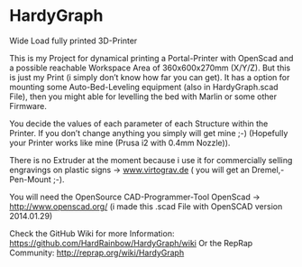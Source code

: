 # HardyGraph
Wide Load fully printed 3D-Printer

This is my Project for dynamical printing a Portal-Printer with OpenScad and a possible reachable Workspace Area of 360x600x270mm (X/Y/Z). But this is just my Print (i simply don’t know how far you can get). It has a option for mounting some Auto-Bed-Leveling equipment (also in HardyGraph.scad File), then you might able for levelling the bed with Marlin or some other Firmware. 

You decide the values of each parameter of each Structure within the Printer. If you don’t change anything you simply will get mine ;-) (Hopefully your Printer works like mine (Prusa i2 with 0.4mm Nozzle)). 

There is no Extruder at the moment because i use it for commercially selling engravings on plastic signs -> www.virtograv.de ( you will get an Dremel,- Pen-Mount ;-). 

You will need the OpenSource CAD-Programmer-Tool OpenScad -> http://www.openscad.org/
(i made this .scad File with OpenSCAD version 2014.01.29)

Check the GitHub Wiki for more Information: https://github.com/HardRainbow/HardyGraph/wiki
Or the RepRap Community: http://reprap.org/wiki/HardyGraph
